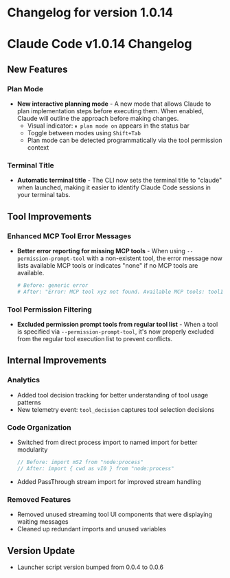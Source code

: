 # Changelog for version 1.0.14

# Claude Code v1.0.14 Changelog

## New Features

### Plan Mode
- **New interactive planning mode** - A new mode that allows Claude to plan implementation steps before executing them. When enabled, Claude will outline the approach before making changes.
  - Visual indicator: `⏸ plan mode on` appears in the status bar
  - Toggle between modes using `Shift+Tab`
  - Plan mode can be detected programmatically via the tool permission context

### Terminal Title
- **Automatic terminal title** - The CLI now sets the terminal title to "claude" when launched, making it easier to identify Claude Code sessions in your terminal tabs.

## Tool Improvements

### Enhanced MCP Tool Error Messages
- **Better error reporting for missing MCP tools** - When using `--permission-prompt-tool` with a non-existent tool, the error message now lists available MCP tools or indicates "none" if no MCP tools are available.
  ```bash
  # Before: generic error
  # After: "Error: MCP tool xyz not found. Available MCP tools: tool1, tool2, tool3"
  ```

### Tool Permission Filtering
- **Excluded permission prompt tools from regular tool list** - When a tool is specified via `--permission-prompt-tool`, it's now properly excluded from the regular tool execution list to prevent conflicts.

## Internal Improvements

### Analytics
- Added tool decision tracking for better understanding of tool usage patterns
- New telemetry event: `tool_decision` captures tool selection decisions

### Code Organization
- Switched from direct process import to named import for better modularity
  ```javascript
  // Before: import mS2 from "node:process"
  // After: import { cwd as vI0 } from "node:process"
  ```
- Added PassThrough stream import for improved stream handling

### Removed Features
- Removed unused streaming tool UI components that were displaying waiting messages
- Cleaned up redundant imports and unused variables

## Version Update
- Launcher script version bumped from 0.0.4 to 0.0.6
